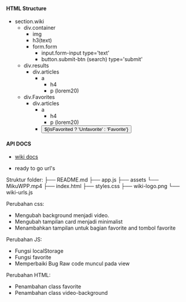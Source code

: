 #### HTML Structure

- section.wiki
  - div.container
    - img
    - h3(text)
    - form.form
      - input.form-input type='text'
      - button.submit-btn (search) type='submit'
  - div.results
    - div.articles
      - a
        - h4
        - p (lorem20)
  - div.Favorites
    - div.articles
      - a
        - h4
        - p (lorem20)
      - <button onclick="toggleFavorite(${pageid}, '${sanitizeText(title)}', '${sanitizeText(snippet)}')">${isFavorited ? 'Unfavorite' : 'Favorite'}</button>
                       
#### API DOCS

- [wiki docs](https://www.mediawiki.org/wiki/API:Main_page)

- ready to go url's

Struktur folder:
├── README.md
├── app.js
├── assets
    └── MikuWPP.mp4
├── index.html
├── styles.css
├── wiki-logo.png
└── wiki-urls.js

Perubahan css:

- Mengubah background menjadi video.
- Mengubah tampilan card menjadi minimalist
- Menambahkan tampilan untuk bagian favorite and tombol favorite

Perubahan JS:

- Fungsi localStorage
- Fungsi favorite
- Memperbaiki Bug Raw code muncul pada view

Perubahan HTML:

- Penambahan class favorite
- Penambahan class video-background
